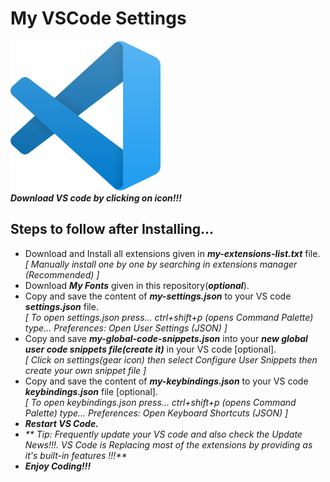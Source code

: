 # My VSCode Settings
[![VS Code](https://github.com/harishd-rover/my-vscode-settings/blob/main/vscode-icon.png)](https://code.visualstudio.com/download "Download VS Code Here")  
_**Download VS code by clicking on icon!!!**_
## Steps to follow after Installing...
- Download and Install all extensions given in _**my-extensions-list.txt**_ file.  
_[ Manually install one by one by searching in extensions manager (Recommended) ]_
- Download _**My Fonts**_ given in this repository(_**optional**_).
- Copy and save the content of _**my-settings.json**_ to your VS code _**settings.json**_ file.  
_[ To open settings.json press... ctrl+shift+p (opens Command Palette) type... Preferences: Open User Settings (JSON) ]_
- Copy and save _**my-global-code-snippets.json**_ into your _**new global user code snippets file(create it)**_ in your VS code [optional].  
_[ Click on settings(gear icon) then select Configure User Snippets then create your own snippet file ]_
- Copy and save the content of _**my-keybindings.json**_ to your VS code _**keybindings.json**_ file [optional].  
_[ To open keybindings.json press... ctrl+shift+p (opens Command Palette) type... Preferences: Open Keyboard Shortcuts (JSON) ]_
- _**Restart VS Code.**_  
- _** Tip: Frequently update your VS code and also check the Update News!!!. VS Code is Replacing most of the extensions by providing as it's built-in features !!!**_
- _**Enjoy Coding!!!**_
